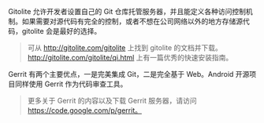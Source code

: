Gitolite 允许开发者设置自己的 Git 仓库托管服务器，并且能定义各种访问控制机制。如果需要对源代码有完全的控制，或者不想在公司网络以外的地方存储源代码，gitolite 会是最好的选择。

> 可从 http://gitolite.com/gitolite 上找到 gitolite 的文档并下载。http://gitolite.com/gitolite/qi.html 上有一篇优秀的快速安装指南。

Gerrit 有两个主要优点，一是完美集成 Git，二是完全基于 Web。Android 开源项目同样使用 Gerrit 作为代码审查工具。

> 更多关于 Gerrit 的内容以及下载 Gerrit 服务器，请访问 https://code.google.com/p/gerrit。
